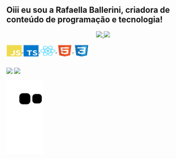 ## Oiii eu sou a Rafaella Ballerini, criadora de conteúdo de programação e tecnologia!
<div align="center">
  <a href="https://github.com/EduTsBarros">
  <img height="180em" src="https://github-readme-stats.vercel.app/api?username=EduTsBarros&show_icons=true&theme=dracula&include_all_commits=true&count_private=true"/>
  <img height="180em" src="https://github-readme-stats.vercel.app/api/top-langs/?username=EduTsBarros&layout=compact&langs_count=7&theme=dracula"/>
</div>
<div style="display: inline_block"><br>
  <img align="center" alt="EduTsBarros-Js" height="30" width="40" src="https://raw.githubusercontent.com/devicons/devicon/master/icons/javascript/javascript-plain.svg">
  <img align="center" alt="EduTsBarros-Ts" height="30" width="40" src="https://raw.githubusercontent.com/devicons/devicon/master/icons/typescript/typescript-plain.svg">
  <img align="center" alt="EduTsBarros-React" height="30" width="40" src="https://raw.githubusercontent.com/devicons/devicon/master/icons/react/react-original.svg">
  <img align="center" alt="EduTsBarros-HTML" height="30" width="40" src="https://raw.githubusercontent.com/devicons/devicon/master/icons/html5/html5-original.svg">
  <img align="center" alt="EduTsBarros-CSS" height="30" width="40" src="https://raw.githubusercontent.com/devicons/devicon/master/icons/css3/css3-original.svg">

 
</div>
  
  ##
 
<div> 
  <a href = "mailto:EduTsBarros@gmail.com"><img src="https://img.shields.io/badge/-Gmail-%23333?style=for-the-badge&logo=gmail&logoColor=white" target="_blank"></a>
  <a href="https://www.linkedin.com/in/eduardo-telmo-da-silva-barros-7a8065191/" target="_blank"><img src="https://img.shields.io/badge/-LinkedIn-%230077B5?style=for-the-badge&logo=linkedin&logoColor=white" target="_blank"></a> 
 
  ![Snake animation](https://github.com/EduTsBarros/EduTsBarros/blob/output/github-contribution-grid-snake.svg)
 
</div>
